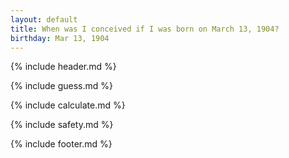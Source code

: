 ```yaml
---
layout: default
title: When was I conceived if I was born on March 13, 1904?
birthday: Mar 13, 1904
---
```


{% include header.md %}

{% include guess.md %}

{% include calculate.md %}

{% include safety.md %}

{% include footer.md %}



